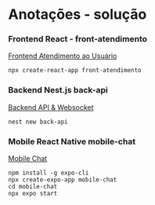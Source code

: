 # Anotações - solução
### Frontend React - front-atendimento 
[Frontend Atendimento ao Usuário](./front-atendimento/README.md)
```shell
npx create-react-app front-atendimento
```

### Backend Nest.js back-api
[Backend API & Websocket](./back-api/README.md)
```shell
nest new back-api
```

### Mobile React Native mobile-chat
[Mobile Chat](./mobile-chat/README.md)
```shell
npm install -g expo-cli
npx create-expo-app mobile-chat
cd mobile-chat 
npx expo start
```